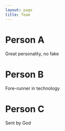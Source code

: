 ```yaml
---
layout: page
title: Team
---
```


# Person A

Great personality, no fake


# Person B

Fore-runner in technology


# Person C

Sent by God 

